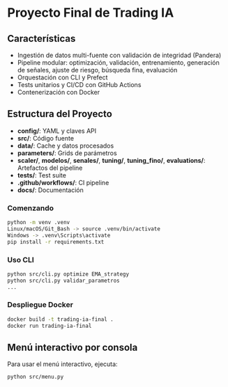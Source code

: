 # Proyecto Final de Trading IA

## Características
- Ingestión de datos multi-fuente con validación de integridad (Pandera)
- Pipeline modular: optimización, validación, entrenamiento, generación de señales, ajuste de riesgo, búsqueda fina, evaluación
- Orquestación con CLI y Prefect
- Tests unitarios y CI/CD con GitHub Actions
- Contenerización con Docker

## Estructura del Proyecto
- **config/**: YAML y claves API
- **src/**: Código fuente
- **data/**: Cache y datos procesados
- **parameters/**: Grids de parámetros
- **scaler/**, **modelos/**, **senales/**, **tuning/**, **tuning_fino/**, **evaluations/**: Artefactos del pipeline
- **tests/**: Test suite
- **.github/workflows/**: CI pipeline
- **docs/**: Documentación

### Comenzando
```bash
python -m venv .venv
Linux/macOS/Git_Bash -> source .venv/bin/activate
Windows -> .venv\Scripts\activate
pip install -r requirements.txt
```
### Uso CLI
```bash
python src/cli.py optimize EMA_strategy
python src/cli.py validar_parametros
...
```
### Despliegue Docker
```bash
docker build -t trading-ia-final .
docker run trading-ia-final
```

## Menú interactivo por consola

Para usar el menú interactivo, ejecuta:
```
python src/menu.py
```
